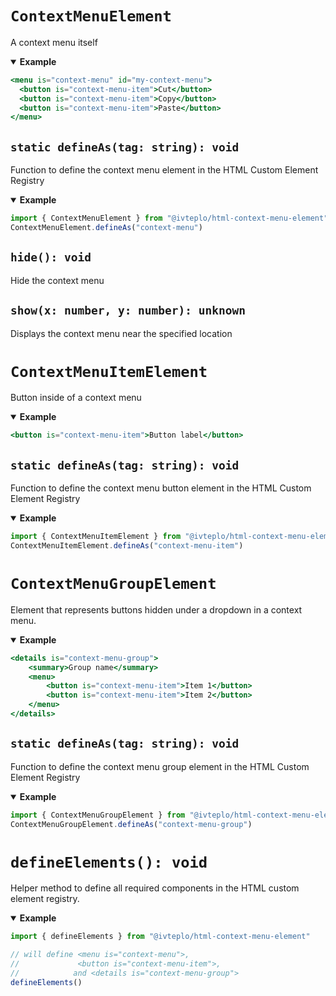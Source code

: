 # `ContextMenuElement`

A context menu itself

<details open>
<summary><b>Example</b></summary>

```jsx
<menu is="context-menu" id="my-context-menu">
  <button is="context-menu-item">Cut</button>
  <button is="context-menu-item">Copy</button>
  <button is="context-menu-item">Paste</button>
</menu>
```

</details>


## `static defineAs(tag: string): void`

Function to define the context menu element in the HTML Custom Element Registry

<details open>
<summary><b>Example</b></summary>

```jsx
import { ContextMenuElement } from "@ivteplo/html-context-menu-element"
ContextMenuElement.defineAs("context-menu")
```

</details>


## `hide(): void`

Hide the context menu


## `show(x: number, y: number): unknown`

Displays the context menu near the specified location



# `ContextMenuItemElement`

Button inside of a context menu

<details open>
<summary><b>Example</b></summary>

```jsx
<button is="context-menu-item">Button label</button>
```

</details>


## `static defineAs(tag: string): void`

Function to define the context menu button element in the HTML Custom Element Registry

<details open>
<summary><b>Example</b></summary>

```jsx
import { ContextMenuItemElement } from "@ivteplo/html-context-menu-element"
ContextMenuItemElement.defineAs("context-menu-item")
```

</details>



# `ContextMenuGroupElement`

Element that represents buttons hidden under a dropdown in a context menu.

<details open>
<summary><b>Example</b></summary>

```jsx
<details is="context-menu-group">
    <summary>Group name</summary>
    <menu>
        <button is="context-menu-item">Item 1</button>
        <button is="context-menu-item">Item 2</button>
    </menu>
</details>
```

</details>


## `static defineAs(tag: string): void`

Function to define the context menu group element in the HTML Custom Element Registry

<details open>
<summary><b>Example</b></summary>

```jsx
import { ContextMenuGroupElement } from "@ivteplo/html-context-menu-element"
ContextMenuGroupElement.defineAs("context-menu-group")
```

</details>



# `defineElements(): void`

Helper method to define all required components in the HTML custom element registry.

<details open>
<summary><b>Example</b></summary>

```jsx
import { defineElements } from "@ivteplo/html-context-menu-element"

// will define <menu is="context-menu">,
//             <button is="context-menu-item">,
// 		      and <details is="context-menu-group">
defineElements()
```

</details>
